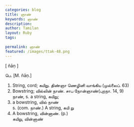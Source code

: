 ```yaml
---
categories: blog
title: ஞாண்
keywords: ஞாண்
description: 
author: Tamilan
layout: Ruby
tags: 
 
permalink: ஞாண்
featured: /images/ttak-48.png
---
```

  
[ ñāṇ ]  
  
பெ. [M. ñāṇ.]  
1. String, cord; கயிறு. திண்ஞா ணெழினி வாங்கிய (முல்லைப். 63)  
2. Bowstring; வில்லின் நாண். சாப நோன்ஞாண்(புறநா. 14, 9)  
நாண், s. a string, கயிறு;  
2. a bowstring, வில் நாண்  
s. (com. நாண்.) A string, கயி று  
2. A bowstring, வின்னாண். (p.)  
கயிறு, வின்னாண்